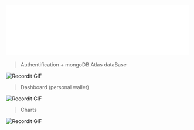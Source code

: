 ![Product GIF](https://github.com/iggdrael/MyDogeBoard/blob/master/Annexes/coverGif.gif)

> Authentification + mongoDB Atlas dataBase

![Recordit GIF](http://g.recordit.co/nv3mnu9ywn.gif)

> Dashboard (personal wallet)

![Recordit GIF](http://g.recordit.co/zFo4PxH0q1.gif)

> Charts

![Recordit GIF](http://g.recordit.co/w3uxGrQP2p.gif)
